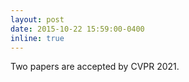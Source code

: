 ```yaml
---
layout: post
date: 2015-10-22 15:59:00-0400
inline: true
---
```


Two papers are accepted by CVPR 2021.
